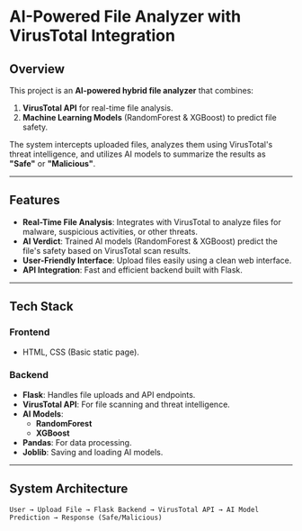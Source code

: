 # **AI-Powered File Analyzer with VirusTotal Integration**

## **Overview**  
This project is an **AI-powered hybrid file analyzer** that combines:  
1. **VirusTotal API** for real-time file analysis.  
2. **Machine Learning Models** (RandomForest & XGBoost) to predict file safety.  

The system intercepts uploaded files, analyzes them using VirusTotal's threat intelligence, and utilizes AI models to summarize the results as **"Safe"** or **"Malicious"**.  

---

## **Features**  
- **Real-Time File Analysis**: Integrates with VirusTotal to analyze files for malware, suspicious activities, or other threats.  
- **AI Verdict**: Trained AI models (RandomForest & XGBoost) predict the file's safety based on VirusTotal scan results.  
- **User-Friendly Interface**: Upload files easily using a clean web interface.  
- **API Integration**: Fast and efficient backend built with Flask.  

---

## **Tech Stack**  

### **Frontend**  
- HTML, CSS (Basic static page).  

### **Backend**  
- **Flask**: Handles file uploads and API endpoints.  
- **VirusTotal API**: For file scanning and threat intelligence.  
- **AI Models**:  
   - **RandomForest**  
   - **XGBoost**  
- **Pandas**: For data processing.  
- **Joblib**: Saving and loading AI models.

---

## **System Architecture**  

```plaintext
User → Upload File → Flask Backend → VirusTotal API → AI Model Prediction → Response (Safe/Malicious)


